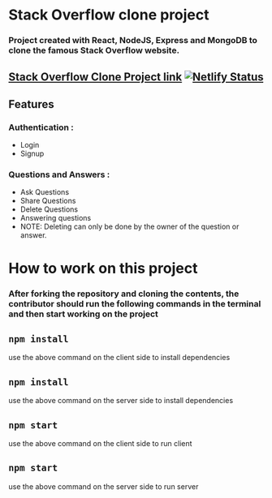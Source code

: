 # Stack Overflow clone project

### Project created with React, NodeJS, Express and MongoDB to clone the famous Stack Overflow website.

## [Stack Overflow Clone Project link](https://stack-overflow-clone-app.netlify.app) [![Netlify Status](https://api.netlify.com/api/v1/badges/e4fa5e73-1738-4be5-9d47-7528e30ca0fe/deploy-status)](https://app.netlify.com/sites/stack-overflow-clone-app/deploys)

## Features 
### Authentication :
- Login
- Signup

### Questions and Answers :
- Ask Questions
- Share Questions
- Delete Questions
- Answering questions
- NOTE: Deleting can only be done by the owner of the question or answer.


# How to work on this project
### After forking the repository and cloning the contents, the contributor should run the following commands in the terminal and then start working on the project
## `npm install`
use the above command on the client side to install dependencies

## `npm install`
use the above command on the server side to install dependencies

## `npm start`
use the above command on the client side to run client

## `npm start`
use the above command on the server side to run server
